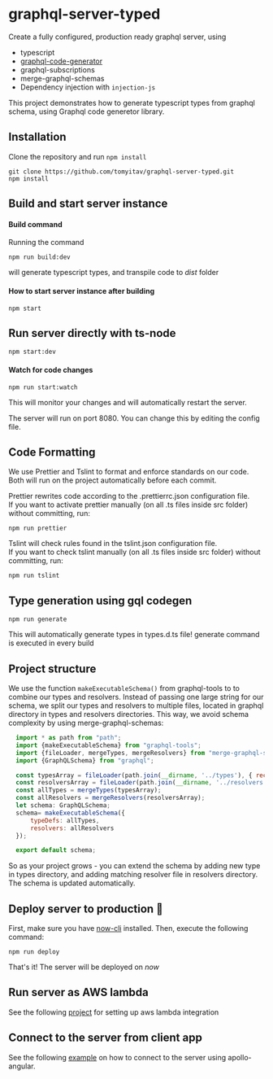 # graphql-server-typed

Create a fully configured, production ready graphql server, using

+ typescript
+ [graphql-code-generator](https://github.com/dotansimha/graphql-code-generator)
+ graphql-subscriptions
+ merge-graphql-schemas
+ Dependency injection with `injection-js`

This project demonstrates how to generate typescript types from graphql schema, using Graphql code generetor library.

## Installation

Clone the repository and run `npm install`

```
git clone https://github.com/tomyitav/graphql-server-typed.git
npm install
```

## Build and start server instance

#### Build command

Running the command
```
npm run build:dev
```

will generate typescript types, and transpile code to *dist* folder

#### How to start server instance after building

```
npm start
```

## Run server directly with ts-node

```
npm start:dev
```

#### Watch for code changes

```
npm run start:watch
```

This will monitor your changes and will automatically restart the server.

The server will run on port 8080.
You can change this by editing the config file.

## Code Formatting

We use Prettier and Tslint to format and enforce standards on our code. </br>
Both will run on the project automatically before each commit. </br>

Prettier rewrites code according to the .prettierrc.json configuration file. </br>
If you want to activate prettier manually (on all .ts files inside src folder) without committing, run: </br>

```
npm run prettier
```

Tslint will check rules found in the tslint.json configuration file. <br/>
If you want to check tslint manually (on all .ts files inside src folder) without committing, run: </br>

```
npm run tslint
```


## Type generation using gql codegen

```
npm run generate
```

This will automatically generate types in types.d.ts file!
generate command is executed in every build

## Project structure

We use the function `makeExecutableSchema()` from graphql-tools to to combine our
types and resolvers. Instead of passing one large string for our schema, we
split our types and resolvers to multiple files, located in graphql directory in
types and resolvers directories. This way, we avoid schema complexity by using
merge-graphql-schemas:

```js
  import * as path from "path";
  import {makeExecutableSchema} from "graphql-tools";
  import {fileLoader, mergeTypes, mergeResolvers} from "merge-graphql-schemas";
  import {GraphQLSchema} from "graphql";

  const typesArray = fileLoader(path.join(__dirname, '../types'), { recursive: true });
  const resolversArray = fileLoader(path.join(__dirname, '../resolvers'));
  const allTypes = mergeTypes(typesArray);
  const allResolvers = mergeResolvers(resolversArray);
  let schema: GraphQLSchema;
  schema= makeExecutableSchema({
      typeDefs: allTypes,
      resolvers: allResolvers
  });

  export default schema;
```

So as your project grows - you can extend the schema by adding new type in types
directory, and adding matching resolver file in resolvers directory. The schema
is updated automatically.

## Deploy server to production :rocket:
First, make sure you have [now-cli](https://zeit.co/now) installed.
Then, execute the following command:

```
npm run deploy
```

That's it! The server will be deployed on *now*

## Run server as AWS lambda

See the following [project](https://github.com/tomyitav/apollo-typed-lambda) for setting up aws lambda integration

## Connect to the server from client app

See the following [example](https://github.com/tomyitav/apollo-angular-client-starter) on how to connect to the server using apollo-angular.
